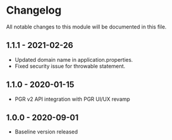 # Changelog
All notable changes to this module will be documented in this file.

## 1.1.1 - 2021-02-26
- Updated domain name in application.properties.
- Fixed security issue for throwable statement.

## 1.1.0 - 2020-01-15
- PGR v2 API integration with PGR UI/UX revamp

## 1.0.0 - 2020-09-01
- Baseline version released
